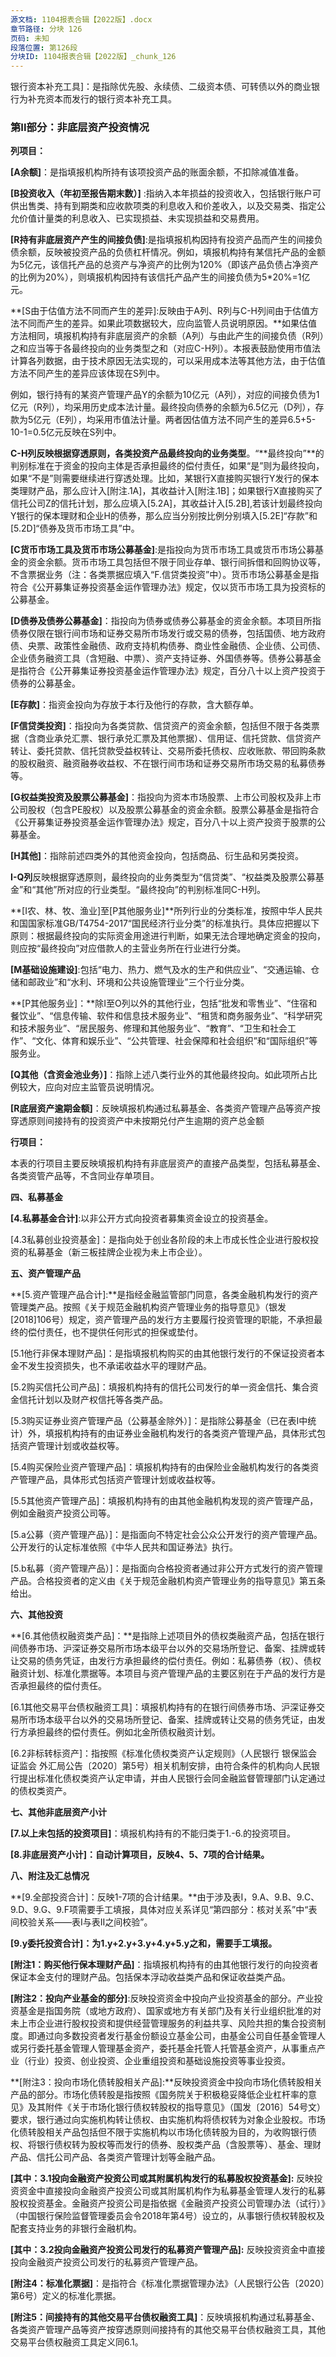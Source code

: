 ```yaml
---
源文档: 1104报表合辑【2022版】.docx
章节路径: 分块 126
页码: 未知
段落位置: 第126段
分块ID: 1104报表合辑【2022版】_chunk_126
---
```


银行资本补充工具]：是指除优先股、永续债、二级资本债、可转债以外的商业银行为补充资本而发行的银行资本补充工具。

### 第II部分：非底层资产投资情况

**列项目：**

**[A余额]**：是指填报机构所持有该项投资产品的账面余额，不扣除减值准备。

**[B投资收入（年初至报告期末数）]** :指纳入本年损益的投资收入，包括银行账户可供出售类、持有到期类和应收款项类的利息收入和价差收入，以及交易类、指定公允价值计量类的利息收入、已实现损益、未实现损益和交易费用。

**[R持有非底层资产产生的间接负债]**:是指填报机构因持有投资产品而产生的间接负债余额，反映被投资产品的负债杠杆情况。例如，填报机构持有某信托产品的金额为5亿元，该信托产品的总资产与净资产的比例为120%（即该产品负债占净资产的比例为20%），则填报机构因持有该信托产品产生的间接负债为5\*20%=1亿元。

**[S由于估值方法不同而产生的差异]:反映由于A列、R列与C-H列间由于估值方法不同而产生的差异。如果此项数据较大，应向监管人员说明原因。**如果估值方法相同，填报机构持有非底层资产的余额（A列）与由此产生的间接负债（R列）之和应当等于各最终投向的业务类型之和（对应C-H列）。本报表鼓励使用市值法计算各列数据，由于技术原因无法实现的，可以采用成本法等其他方法，由于估值方法不同产生的差异应该体现在S列中。

例如，银行持有的某资产管理产品Y的余额为10亿元（A列），对应的间接负债为1亿元（R列），均采用历史成本法计量。最终投向债券的余额为6.5亿元（D列），存款为5亿元（E列），均采用市值法计量。两者因估值方法不同产生的差异6.5+5-10-1=0.5亿元反映在S列中。

**C-H列反映根据穿透原则，各类投资产品最终投向的业务类型**。“**最终投向”**的判别标准在于资金的投向主体是否承担最终的偿付责任，如果“是”则为最终投向，如果“不是”则需要继续进行穿透处理。比如，某银行X直接购买银行Y发行的保本类理财产品，那么应计入[附注.1A]，其收益计入[附注.1B]；如果银行X直接购买了信托公司Z的信托计划，那么应填入[5.2A]，其收益计入[5.2B],若该计划最终投向Y银行的保本理财和企业H的债券，那么应当分别按比例分别填入[5.2E]“存款”和[5.2D]“债券及货币市场工具”中。

**[C货币市场工具及货币市场公募基金]**:是指投向为货币市场工具或货币市场公募基金的资金余额。货币市场工具包括但不限于同业存单、银行间拆借和回购协议等，不含票据业务（注：各类票据应填入“F.信贷类投资”中）。货币市场公募基金是指符合《公开募集证券投资基金运作管理办法》规定，仅以货币市场工具为投资标的公募基金。

**[D债券及债券公募基金]**：指投向为债券或债券公募基金的资金余额。本项目所指债券仅限在银行间市场和证券交易所市场发行或交易的债券，包括国债、地方政府债、央票、政策性金融债、政府支持机构债券、商业性金融债、企业债、公司债、企业债务融资工具（含短融、中票）、资产支持证券、外国债券等。债券公募基金是指符合《公开募集证券投资基金运作管理办法》规定，百分八十以上资产投资于债券的公募基金。

**[E存款]**：指资金投向为存放于本行及他行的存款，含大额存单。

**[F信贷类投资]**：指投向为各类贷款、信贷资产的资金余额，包括但不限于各类票据（含商业承兑汇票、银行承兑汇票及其他票据）、信用证、信托贷款、信贷资产转让、委托贷款、信托贷款受益权转让、交易所委托债权、应收账款、带回购条款的股权融资、融资融券收益权、不在银行间市场和证券交易所市场交易的私募债券等。

**[G权益类投资及股票公募基金]**：指投向为资本市场股票、上市公司股权及非上市公司股权（包含PE股权）以及股票公募基金的资金余额。股票公募基金是指符合《公开募集证券投资基金运作管理办法》规定，百分八十以上资产投资于股票的公募基金。

**[H其他]**：指除前述四类外的其他资金投向，包括商品、衍生品和另类投资。

**I-Q列**反映根据穿透原则，最终投向的业务类型为“信贷类”、“权益类及股票公募基金”和“其他”所对应的行业类型。“最终投向”的判别标准同C-H列。

**[I农、林、牧、渔业]至[P其他服务业]**所列行业的分类标准，按照中华人民共和国国家标准GB/T4754-2017“国民经济行业分类”的标准执行。具体应把握以下原则：根据最终投向的实际资金用途进行判断，如果无法合理地确定资金的投向，则应按“最终投向”对应借款人的主营业务所在行业进行分类。

**[M基础设施建设]**:包括“电力、热力、燃气及水的生产和供应业”、“交通运输、仓储和邮政业”和“水利、环境和公共设施管理业”三个行业分类。

**[P其他服务业]：**除I至O列以外的其他行业，包括“批发和零售业”、“住宿和餐饮业”、“信息传输、软件和信息技术服务业”、“租赁和商务服务业”、“科学研究和技术服务业”、“居民服务、修理和其他服务业”、“教育”、“卫生和社会工作”、“文化、体育和娱乐业”、“公共管理、社会保障和社会组织”和“国际组织”等服务业。

**[Q其他（含资金池业务）]**：指除上述八类行业外的其他最终投向。如此项所占比例较大，应向对应主监管员说明情况。

**[R底层资产逾期金额]**：反映填报机构通过私募基金、各类资产管理产品等资产按穿透原则间接持有的投资资产中未按期兑付产生逾期的资产总金额

**行项目：**

本表的行项目主要反映填报机构持有非底层资产的直接产品类型，包括私募基金、各类资管产品等，不含同业存单项目。

**四、私募基金**

**[4.私募基金合计]**:以非公开方式向投资者募集资金设立的投资基金。

[4.1 私募证券投资基金]:是指主要投资于公开交易的股份有限公司股票、债券、期货、期权、基金份额以及中国证监会规定的其他证券及其衍生品种的私募基金。

[4.2 私募股权投资基金]:是指除创业投资基金以外主要投资于非公开交易的企业股权的私募基金。

[4.3私募创业投资基金]：是指向处于创业各阶段的未上市成长性企业进行股权投资的私募基金（新三板挂牌企业视为未上市企业）。

[4.4 其他私募基金]:是指除私募证券投资基金和私募股权投资基金以外的私募基金，包括创业投资基金、商品基金等。

**五、资产管理产品**

**[5.资产管理产品合计]:**是指经金融监管部门同意，各类金融机构发行的资产管理类产品。按照《关于规范金融机构资产管理业务的指导意见》（银发[2018]106号）规定，资产管理产品的发行方主要履行投资管理的职能，不承担最终的偿付责任，也不提供任何形式的担保或垫付。

[5.1他行非保本理财产品]：是指填报机构购买的由其他银行发行的不保证投资者本金不发生投资损失，也不承诺收益水平的理财产品。

[5.2购买信托公司产品]：填报机构持有的信托公司发行的单一资金信托、集合资金信托计划以及财产权信托等各类产品。

[5.3购买证券业资产管理产品（公募基金除外）]：是指除公募基金（已在表I中统计）外，填报机构持有的由证券业金融机构发行的各类资产管理产品，具体形式包括资产管理计划或收益权等。

[5.4购买保险业资产管理产品]：填报机构持有的由保险业金融机构发行的各类资产管理产品，具体形式包括资产管理计划或收益权等。

[5.5其他资产管理产品]：填报机构持有的由其他金融机构发现的资产管理产品，例如金融资产投资公司等。

[5.a公募（资产管理产品）]：是指面向不特定社会公众公开发行的资产管理产品。公开发行的认定标准依照《中华人民共和国证券法》执行。

[5.b私募（资产管理产品）]：是指面向合格投资者通过非公开方式发行的资产管理产品。合格投资者的定义由《关于规范金融机构资产管理业务的指导意见》第五条给出。

**六、其他投资**

**[6.其他债权融资类产品]：**是指除上述项目外的债权类融资产品，包括在银行间债券市场、沪深证券交易所市场本级平台以外的交易场所登记、备案、挂牌或转让交易的债务凭证，由发行方承担最终的偿付责任。例如：私募债券（权）、债权融资计划、标准化票据等。本项目与资产管理产品的主要区别在于产品的发行方是否承担最终的偿付责任。

[6.1其他交易平台债权融资工具]：填报机构持有的在银行间债券市场、沪深证券交易所市场本级平台以外的交易场所登记、备案、挂牌或转让交易的债务凭证，由发行方承担最终的偿付责任。例如北金所债权融资计划。

[6.2非标转标资产]：指按照《标准化债权类资产认定规则》（人民银行 银保监会 证监会 外汇局公告〔2020〕第5号）相关机制安排，由符合条件的机构向人民银行提出标准化债权类资产认定申请，并由人民银行会同金融监督管理部门认定通过的债权类资产。

**七、其他非底层资产小计**

**[7.以上未包括的投资项目]**：填报机构持有的不能归类于1.-6.的投资项目。

**[8.非底层资产小计]：自动计算项目，反映4、5、7项的合计结果。**

**八、附注及汇总情况**

**[9.全部投资合计]：反映1-7项的合计结果。**由于涉及表I，9.A、9.B、9.C、9.D、9.G、9.F项需要手工填报，具体对应关系详见“第四部分：核对关系”中“表间校验关系——表I与表II之间校验”。

**[9.y委托投资合计]：为1.y+2.y+3.y+4.y+5.y之和，需要手工填报。**

**[附注1：购买他行保本理财产品]**：指填报机构持有的由其他银行发行的向投资者保证本金支付的理财产品。包括保本浮动收益类产品和保证收益类产品。

**[附注2：投向产业基金的部分]**:反映投资资金中投向产业投资基金的部分。产业投资基金是指国务院（或地方政府）、国家或地方有关部门及有关行业组织批准的对未上市企业进行股权投资和提供经营管理服务的利益共享、风险共担的集合投资制度。即通过向多数投资者发行基金份额设立基金公司，由基金公司自任基金管理人或另行委托基金管理人管理基金资产，委托基金托管人托管基金资产，从事重点产业（行业）投资、创业投资、企业重组投资和基础设施投资等事业投资。

**[附注3：投向市场化债转股相关产品]:**反映投资资金中投向市场化债转股相关产品的部分。市场化债转股是指按照《国务院关于积极稳妥降低企业杠杆率的意见》及其附件《关于市场化银行债权转股权的指导意见》（国发〔2016〕54号文）要求，银行通过向实施机构转让债权、由实施机构将债权转为对象企业股权。市场化债转股相关产品包括但不限于实施机构以市场化债转股为目的，为收购银行债权、将银行债权转为股权等而发行的债券、股权类产品（含股票等）、基金、理财产品、信托公司产品、各类资产管理计划等金融产品。

**[其中：3.1投向金融资产投资公司或其附属机构发行的私募股权投资基金]:** 反映投资资金中直接投向金融资产投资公司或其附属机构作为私募基金管理人发行的私募股权投资基金。金融资产投资公司是指依据《金融资产投资公司管理办法（试行）》（中国银行保险监督管理委员会令2018年第4号）设立的，从事银行债权转股权及配套支持业务的非银行金融机构。

**[其中：3.2投向金融资产投资公司发行的私募资产管理产品]:** 反映投资资金中直接投向金融资产投资公司发行的私募资产管理产品。

**[附注4：标准化票据]**：是指符合《标准化票据管理办法》（人民银行公告〔2020〕第6号）定义的标准化票据。

**[附注5：间接持有的其他交易平台债权融资工具]**：反映填报机构通过私募基金、各类资产管理产品等资产按穿透原则间接持有的其他交易平台债权融资工具，其他交易平台债权融资工具定义同6.1。